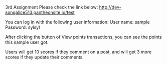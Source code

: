 3rd Assignment
Please check the link below:
http://dev-songalice513.pantheonsite.io/test

You can log in with the following user information:
User name: sample
Password: sylsyl

After clicking the button of  View points transactions, you can see the points this sample user got.

Users will get 10 scores if they comment on a post, and  will get 3 more scores if they update their comments.